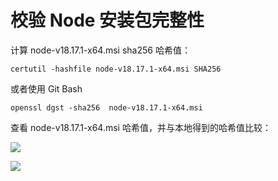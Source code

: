 # 校验 Node 安装包完整性

计算 node-v18.17.1-x64.msi sha256 哈希值：

```
certutil -hashfile node-v18.17.1-x64.msi SHA256
```

或者使用 Git Bash

```
openssl dgst -sha256  node-v18.17.1-x64.msi
```

查看 node-v18.17.1-x64.msi 哈希值，并与本地得到的哈希值比较：

![](/images/20230820/02.png)

![](/images/20230820/03.png)
